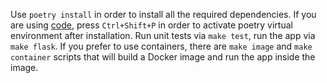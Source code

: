Use `poetry install` in order to install all the required dependencies. If you are using [code](https://code.visualstudio.com/), press `Ctrl+Shift+P` in order to activate poetry virtual environment after installation. Run unit tests via `make test`, run the app via `make flask`. If you prefer to use containers, there are `make image` and `make container` scripts that will build a Docker image and run the app inside the image.